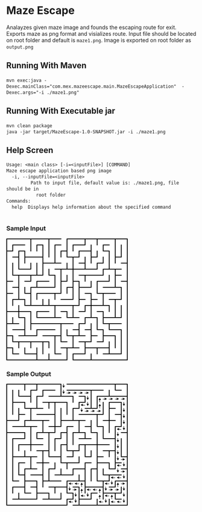 # Maze Escape
Analayzes given maze image and founds the escaping route for exit. Exports maze as png format and visializes route. Input file should be located on root folder and default is `maze1.png`. Image is exported on root folder as `output.png`

## Running With Maven
```
mvn exec:java -Dexec.mainClass="com.mex.mazeescape.main.MazeEscapeApplication"  -Dexec.args="-i ./maze1.png"

```

## Running With Executable jar
```
mvn clean package
java -jar target/MazeEscape-1.0-SNAPSHOT.jar -i ./maze1.png

```

## Help Screen
```
Usage: <main class> [-i=<inputFile>] [COMMAND]
Maze escape application based png image
  -i, --inputFile=<inputFile>
         Path to input file, default value is: ./maze1.png, file should be in
           root folder
Commands:
  help  Displays help information about the specified command
  
```

### Sample Input
![alt text](./maze1.png "Sample input")

### Sample Output
![alt text](./samples/output3.png "Sample input")
